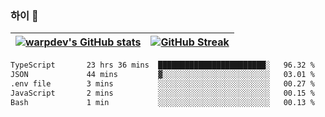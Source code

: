 
### 하이 👋
[![warpdev's GitHub stats](https://github-readme-stats.vercel.app/api?username=warpdev&show_icons=true&theme=vue-dark)](#) |[![GitHub Streak](https://github-readme-streak-stats.herokuapp.com/?user=warpdev&theme=dark)](#)
--- | --- |
<!--START_SECTION:waka-->

```txt
TypeScript       23 hrs 36 mins  ████████████████████████░   96.32 %
JSON             44 mins         ▓░░░░░░░░░░░░░░░░░░░░░░░░   03.01 %
.env file        3 mins          ░░░░░░░░░░░░░░░░░░░░░░░░░   00.27 %
JavaScript       2 mins          ░░░░░░░░░░░░░░░░░░░░░░░░░   00.15 %
Bash             1 min           ░░░░░░░░░░░░░░░░░░░░░░░░░   00.13 %
```

<!--END_SECTION:waka-->

<!--
**warpdev/warpdev** is a ✨ _special_ ✨ repository because its `README.md` (this file) appears on your GitHub profile.

Here are some ideas to get you started:

- 🔭 I’m currently working on ...
- 🌱 I’m currently learning ...
- 👯 I’m looking to collaborate on ...
- 🤔 I’m looking for help with ...
- 💬 Ask me about ...
- 📫 How to reach me: ...
- 😄 Pronouns: ...
- ⚡ Fun fact: ...
-->
